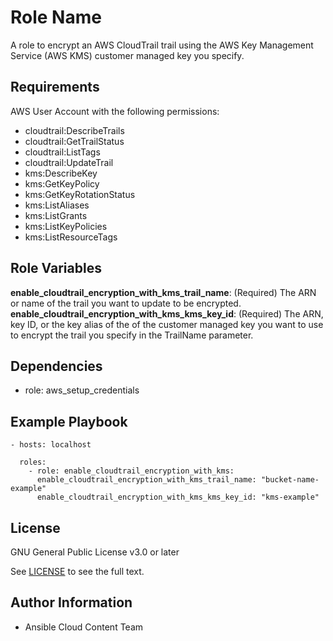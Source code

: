 Role Name
=========

A role to encrypt an AWS CloudTrail trail using the AWS Key Management Service (AWS KMS) customer managed key you specify.

Requirements
------------

AWS User Account with the following permissions:

* cloudtrail:DescribeTrails
* cloudtrail:GetTrailStatus
* cloudtrail:ListTags
* cloudtrail:UpdateTrail
* kms:DescribeKey
* kms:GetKeyPolicy
* kms:GetKeyRotationStatus
* kms:ListAliases
* kms:ListGrants
* kms:ListKeyPolicies
* kms:ListResourceTags

Role Variables
--------------

**enable_cloudtrail_encryption_with_kms_trail_name**: (Required) The ARN or name of the trail you want to update to be encrypted.
**enable_cloudtrail_encryption_with_kms_kms_key_id**: (Required) The ARN, key ID, or the key alias of the of the customer managed key you want to use to encrypt the trail you specify in the TrailName parameter.

Dependencies
------------

- role: aws_setup_credentials

Example Playbook
----------------

    - hosts: localhost

      roles:
        - role: enable_cloudtrail_encryption_with_kms:
          enable_cloudtrail_encryption_with_kms_trail_name: "bucket-name-example"
          enable_cloudtrail_encryption_with_kms_kms_key_id: "kms-example"

License
-------

GNU General Public License v3.0 or later

See [LICENSE](../../LICENSE) to see the full text.

Author Information
------------------

- Ansible Cloud Content Team
